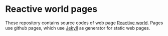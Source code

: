 # Reactive world pages

These repository contains source codes of web page [Reactive world](https://reactiveworld.net). Pages use github pages, which use [Jekyll](https://jekyllrb.com/) as generator for static web pages.
